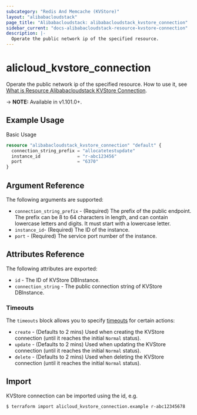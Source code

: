 ```yaml
---
subcategory: "Redis And Memcache (KVStore)"
layout: "alibabacloudstack"
page_title: "Alibabacloudstack: alibabacloudstack_kvstore_connection"
sidebar_current: "docs-alibabacloudstack-resource-kvstore-connection"
description: |-
  Operate the public network ip of the specified resource.
---
```


# alicloud\_kvstore\_connection

Operate the public network ip of the specified resource. How to use it, see [What is Resource Alibabacloudstack KVStore Connection](https://www.alibabacloud.com/help/doc-detail/125795.htm).

-> **NOTE:** Available in v1.101.0+.

## Example Usage

Basic Usage

```terraform
resource "alibabacloudstack_kvstore_connection" "default" {
  connection_string_prefix = "allocatetestupdate"
  instance_id              = "r-abc123456"
  port                     = "6370"
}
```

## Argument Reference

The following arguments are supported:
* `connection_string_prefix` - (Required) The prefix of the public endpoint. The prefix can be 8 to 64 characters in length, and can contain lowercase letters and digits. It must start with a lowercase letter.
* `instance_id`- (Required) The ID of the instance.
* `port` - (Required) The service port number of the instance.

## Attributes Reference

The following attributes are exported:

* `id` - The ID of KVStore DBInstance.
* `connection_string` - The public connection string of KVStore DBInstance.

### Timeouts

The `timeouts` block allows you to specify [timeouts](https://www.terraform.io/docs/configuration-0-11/resources.html#timeouts) for certain actions:

* `create` - (Defaults to 2 mins) Used when creating the KVStore connection (until it reaches the initial `Normal` status). 
* `update` - (Defaults to 2 mins) Used when updating the KVStore connection (until it reaches the initial `Normal` status). 
* `delete` - (Defaults to 2 mins) Used when deleting the KVStore connection (until it reaches the initial `Normal` status). 

## Import

KVStore connection can be imported using the id, e.g.

```
$ terraform import alicloud_kvstore_connection.example r-abc12345678
```

